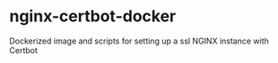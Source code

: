 # nginx-certbot-docker
Dockerized image and scripts for setting up a ssl NGINX instance with Certbot
